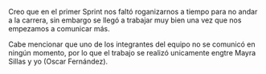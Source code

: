 Creo que en el primer Sprint nos faltó roganizarnos a tiempo para no andar a la carrera,
sin embargo se llegó a trabajar muy bien una vez que nos empezamos a comunicar más.

Cabe mencionar que uno de los integrantes del equipo no se comunicó en ningún momento, por lo que el trabajo se realizó unicamente engtre Mayra Sillas
y yo (Oscar Fernández).


